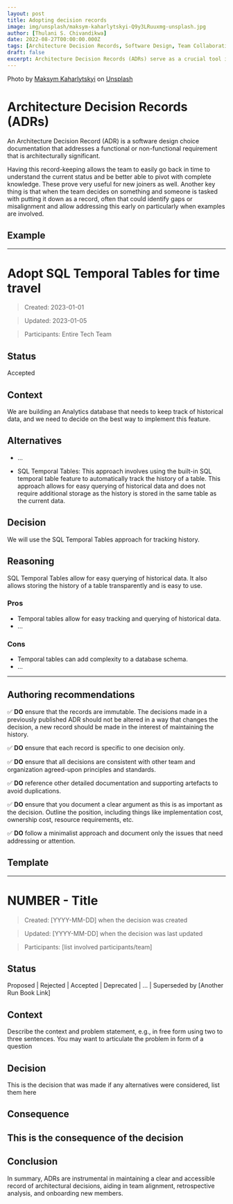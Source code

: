 ```yaml
---
layout: post
title: Adopting decision records
image: img/unsplash/maksym-kaharlytskyi-Q9y3LRuuxmg-unsplash.jpg
author: [Thulani S. Chivandikwa]
date: 2022-08-27T00:00:00.000Z
tags: [Architecture Decision Records, Software Design, Team Collaboration]
draft: false
excerpt: Architecture Decision Records (ADRs) serve as a crucial tool in documenting software design choices that address significant functional or non-functional requirements in architecture.
---
```


Photo by <a href="https://unsplash.com/@qwitka?utm_source=unsplash&utm_medium=referral&utm_content=creditCopyText">Maksym Kaharlytskyi</a> on <a href="https://unsplash.com/photos/Q9y3LRuuxmg?utm_source=unsplash&utm_medium=referral&utm_content=creditCopyText">Unsplash</a>

# Architecture Decision Records (ADRs)

An Architecture Decision Record (ADR) is a software design choice documentation that addresses a functional or non-functional requirement that is architecturally significant.

Having this record-keeping allows the team to easily go back in time to understand the current status and be better able to pivot with complete knowledge. These prove very useful for new joiners as well. Another key thing is that when the team decides on something and someone is tasked with putting it down as a record, often that could identify gaps or misalignment and allow addressing this early on particularly when examples are involved.


## Example

---
# Adopt SQL Temporal Tables for time travel

> Created: 2023-01-01

> Updated: 2023-01-05

> Participants: Entire Tech Team

## Status

Accepted

## Context


We are building an Analytics database that needs to keep track of historical data, and we need to decide on the best way to implement this feature.

## Alternatives

- ...

- SQL Temporal Tables: This approach involves using the built-in SQL temporal table feature to automatically track the history of a table. This approach allows for easy querying of historical data and does not require additional storage as the history is stored in the same table as the current data.

## Decision

We will use the SQL Temporal Tables approach for tracking history.

## Reasoning

SQL Temporal Tables allow for easy querying of historical data. It also allows storing the history of a table transparently and is easy to use.

### Pros

- Temporal tables allow for easy tracking and querying of historical data.
- ...

### Cons

- Temporal tables can add complexity to a database schema.
- ...
---

## Authoring recommendations

✅ **DO** ensure that the records are immutable. The decisions made in a previously published ADR should not be altered in a way that changes the decision, a new record should be made in the interest of maintaining the history.

✅ **DO** ensure that each record is specific to one decision only.

✅ **DO** ensure that all decisions are consistent with other team and organization agreed-upon principles and standards.

✅ **DO** reference other detailed documentation and supporting artefacts to avoid duplications.

✅ **DO** ensure that you document a clear argument as this is as important as the decision. Outline the position, including things like implementation cost, ownership cost, resource requirements, etc.

✅ **DO** follow a minimalist approach and document only the issues that need addressing or attention.

## Template

---
# NUMBER - Title

> Created: [YYYY-MM-DD] when the decision was created

> Updated: [YYYY-MM-DD] when the decision was last updated

> Participants: [list involved participants/team]

## Status

Proposed | Rejected | Accepted | Deprecated | … | Superseded by [Another Run Book Link]

## Context

Describe the context and problem statement, e.g., in free form using two to three sentences. You may want to articulate the problem in form of a question

## Decision

This is the decision that was made if any alternatives were considered, list them here

## Consequence

This is the consequence of the decision
---

## Conclusion

In summary, ADRs are instrumental in maintaining a clear and accessible record of architectural decisions, aiding in team alignment, retrospective analysis, and onboarding new members.
